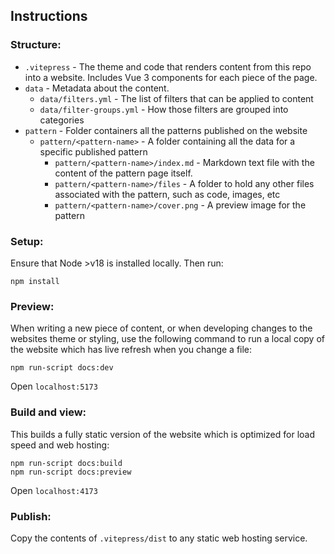 ## Instructions

### Structure:

- `.vitepress` - The theme and code that renders content from this repo into a website. Includes Vue 3 components for each piece of the page.
- `data` - Metadata about the content.
   - `data/filters.yml` - The list of filters that can be applied to content
   - `data/filter-groups.yml` - How those filters are grouped into categories
- `pattern` - Folder containers all the patterns published on the website
   - `pattern/<pattern-name>` - A folder containing all the data for a specific published pattern
     - `pattern/<pattern-name>/index.md` - Markdown text file with the content of the pattern page itself.
     - `pattern/<pattern-name>/files` - A folder to hold any other files associated with the pattern, such as code, images, etc
     - `pattern/<pattern-name>/cover.png` - A preview image for the pattern

### Setup:

Ensure that Node >v18 is installed locally. Then run:

```
npm install
```

### Preview:

When writing a new piece of content, or when developing changes to the websites theme or styling, use the following command to run a local copy of the website which has live refresh when you change a file:

```
npm run-script docs:dev
```

Open `localhost:5173`

### Build and view:

This builds a fully static version of the website which is optimized for load speed and web hosting:

```
npm run-script docs:build
npm run-script docs:preview
```

Open `localhost:4173`

### Publish:

Copy the contents of `.vitepress/dist` to any static web hosting service.